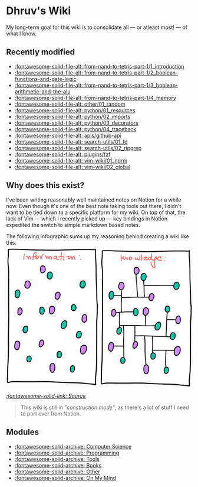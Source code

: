 Dhruv's Wiki
===

My long-term goal for this wiki is to consolidate all — or atleast most! — of what I know.

Recently modified
---

<!--
RECENTLYMODIFIEDBEGIN
-->

- [:fontawesome-solid-file-alt: from-nand-to-tetris-part-1/1_introduction](computer-science/courses/from-nand-to-tetris-part-1/1_introduction.md)
- [:fontawesome-solid-file-alt: from-nand-to-tetris-part-1/2_boolean-functions-and-gate-logic](computer-science/courses/from-nand-to-tetris-part-1/2_boolean-functions-and-gate-logic.md)
- [:fontawesome-solid-file-alt: from-nand-to-tetris-part-1/3_boolean-arithmetic-and-the-alu](computer-science/courses/from-nand-to-tetris-part-1/3_boolean-arithmetic-and-the-alu.md)
- [:fontawesome-solid-file-alt: from-nand-to-tetris-part-1/4_memory](computer-science/courses/from-nand-to-tetris-part-1/4_memory.md)
- [:fontawesome-solid-file-alt: other/01_random](other/01_random.md)
- [:fontawesome-solid-file-alt: python/01_resources](programming/python/01_resources.md)
- [:fontawesome-solid-file-alt: python/02_imports](programming/python/02_imports.md)
- [:fontawesome-solid-file-alt: python/03_decorators](programming/python/03_decorators.md)
- [:fontawesome-solid-file-alt: python/04_traceback](programming/python/04_traceback.md)
- [:fontawesome-solid-file-alt: apis/github-api](programming/web/apis/github-api.md)
- [:fontawesome-solid-file-alt: search-utils/01_fd](tools/programming/shell/search-utils/01_fd.md)
- [:fontawesome-solid-file-alt: search-utils/02_ripgrep](tools/programming/shell/search-utils/02_ripgrep.md)
- [:fontawesome-solid-file-alt: plugins/fzf](tools/programming/vim/plugins/fzf.md)
- [:fontawesome-solid-file-alt: vim-wiki/01_norm](tools/programming/vim/vim-wiki/01_norm.md)
- [:fontawesome-solid-file-alt: vim-wiki/02_global](tools/programming/vim/vim-wiki/02_global.md)

<!--
RECENTLYMODIFIEDEND
-->


Why does this exist?
---

I've been writing reasonably well maintained notes on Notion for a while now. Even though it's one of the best note taking tools out there, I didn't want to be tied down to a specific platform for my wiki. On top of that, the lack of Vim — which I recently picked up — key bindings in Notion expedited the switch to simple markdown based notes.

The following infographic sums up my reasoning behind creating a wiki like this.
<img src="assets/images/information-vs-knowledge.png" alt="information-vs-knowledge" class="responsive">

*[:fontawesome-solid-link: Source](https://www.gapingvoid.com/blog/2014/01/22/information-vs-knowledge/)*

> This wiki is still in *"construction mode"*, as there's a lot of stuff I need to port over from Notion.

Modules
---

- [:fontawesome-solid-archive: Computer Science](./computer-science/index.md)
- [:fontawesome-solid-archive: Programming](./programming/index.md)
- [:fontawesome-solid-archive: Tools](./tools/index.md)
- [:fontawesome-solid-archive: Books](books/index.md)
- [:fontawesome-solid-archive: Other](other/index.md)
- [:fontawesome-solid-archive: On My Mind](on-my-mind/index.md)
